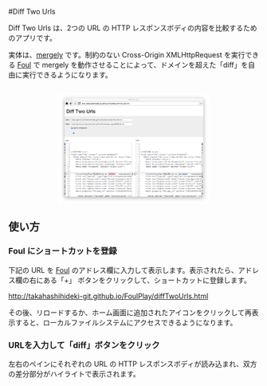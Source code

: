 #Diff Two Urls

Diff Two Urls は、2つの URL の HTTP レスポンスボディの内容を比較するためのアプリです。

実体は、[mergely](http://www.mergely.com/) です。制約のない Cross-Origin XMLHttpRequest を実行できる [Foul](https://github.com/takahashihideki-git/Foul) で mergely を動作させることによって、ドメインを超えた「diff」を自由に実行できるようになります。

<img src="img/diffTwoUrls.png" style="display:block;width:60%;margin:2em auto">

## 使い方

### Foul にショートカットを登録

下記の URL を [Foul](https://github.com/takahashihideki-git/Foul) のアドレス欄に入力して表示します。表示されたら、アドレス欄の右にある「+」 ボタンをクリックして、ショートカットに登録します。

http://takahashihideki-git.github.io/FoulPlay/diffTwoUrls.html

その後、リロードするか、ホーム画面に追加されたアイコンをクリックして再表示すると、ローカルファイルシステムにアクセスできるようになります。

### URLを入力して「diff」ボタンをクリック

左右のペインにそれぞれの URL の HTTP レスポンスボディが読み込まれ、双方の差分部分がハイライトで表示されます。





